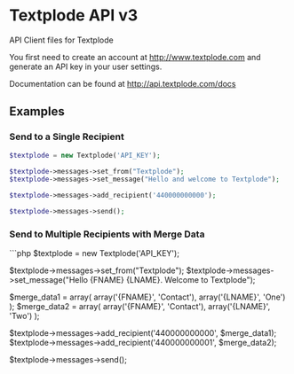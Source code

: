 <h1>Textplode API v3</h1>
API Client files for Textplode

You first need to create an account at http://www.textplode.com and generate an API key in your user settings.

Documentation can be found at http://api.textplode.com/docs

<h2>Examples</h2>
<h3>Send to a Single Recipient</h3>

```php
$textplode = new Textplode('API_KEY');

$textplode->messages->set_from("Textplode");
$textplode->messages->set_message("Hello and welcome to Textplode");

$textplode->messages->add_recipient('440000000000');

$textplode->messages->send();
```

<h3>Send to Multiple Recipients with Merge Data</h3>
```php
$textplode = new Textplode('API_KEY');

$textplode->messages->set_from("Textplode");
$textplode->messages->set_message("Hello {FNAME} {LNAME}. Welcome to Textplode");

$merge_data1 = array( array('{FNAME}', 'Contact'), array('{LNAME}', 'One') );
$merge_data2 = array( array('{FNAME}', 'Contact'), array('{LNAME}', 'Two') );

$textplode->messages->add_recipient('440000000000', $merge_data1);
$textplode->messages->add_recipient('440000000001', $merge_data2);

$textplode->messages->send();
```
